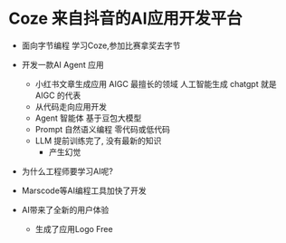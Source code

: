 # Coze 来自抖音的AI应用开发平台

- 面向字节编程 
  学习Coze,参加比赛拿奖去字节 

- 开发一款AI Agent 应用
  - 小红书文章生成应用  AIGC 最擅长的领域
    人工智能生成 chatgpt 就是 AIGC 的代表
  - 从代码走向应用开发
  - Agent 智能体
    基于豆包大模型
  - Prompt
    自然语义编程
    零代码或低代码
  - LLM 提前训练完了, 没有最新的知识
    - 产生幻觉

- 为什么工程师要学习AI呢?
 - Marscode等AI编程工具加快了开发
 - AI带来了全新的用户体验
   - 生成了应用Logo Free 

